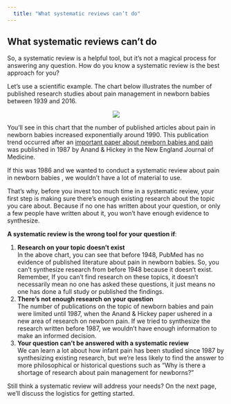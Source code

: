```yaml
---
  title: "What systematic reviews can’t do"
---
```



## What systematic reviews can’t do

So, a systematic review is a helpful tool, but it’s not a magical process for answering any question. How do you know a systematic review is the best approach for you?

Let’s use a scientific example. The chart below illustrates the number of published research studies about pain management in newborn babies between 1939 and 2016.


<center>
<img src="{{site.baseurl}}/img/plot.png" >
</center>

You’ll see in this chart that the number of published articles about pain in newborn babies increased exponentially around 1990. This publication trend occurred after an [important paper about newborn babies and pain](http://www.cirp.org/library/pain/anand/) was published in 1987 by Anand & Hickey in the New England Journal of Medicine. 

If this was 1986 and we wanted to conduct a systematic review about pain in newborn babies , we wouldn’t have a lot of material to use. 

That’s why, before you invest too much time in a systematic review, your first step is making sure there’s enough existing research about the topic you care about. Because if no one has written about your question, or only a few people have written about it, you won’t have enough evidence to synthesize. 

**A systematic review is the wrong tool for your question if**:

1. **Research on your topic doesn’t exist**<br>
In the above chart, you can see that before 1948, PubMed has no evidence of published literature about pain in newborn babies. So, you can’t synthesize research from before 1948 because it doesn’t exist. <br>
Remember, If you can’t find research on these topics, it doesn’t necessarily mean no one has asked these questions, it just means no one has done a full study or published the findings.
2. **There’s not enough research on your question**<br>
The number of publications on the topic of newborn babies and pain were limited until 1987, when the Anand & Hickey paper ushered in a new area of research on newborn pain. If we tried to synthesize the research written before 1987, we wouldn’t have enough information to make an informed decision. 
3. **Your question can’t be answered with a systematic review**<br>
We can learn a lot about how infant pain has been studied since 1987 by synthesizing existing research, but we’re less likely to find the answer to more philosophical or historical questions such as “Why is there a shortage of research about pain management for newborns?” 

Still think a systematic review will address your needs? On the next page, we’ll discuss the logistics for getting started.
